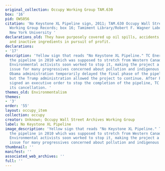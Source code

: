 ```yaml
---
original_collection: Occupy Working Group TAM.630
box: '16'
pid: OWS056
citation: 'No Keystone XL Pipeline sign, 2011; TAM.630 Occupy Wall Street Archives
  Working Group Records; box 16; Tamiment Library/Robert F. Wagner Labor Archives,
  New York University '
declarations_old: They have purposely covered up oil spills, accidents, faulty bookkeeping,
  and inactive ingredients in pursuit of profit.
declarations:
- '17'
description: 'Yellow sign that reads "No Keystone XL Pipeline." TC Energy commisoned
  the pipeline in 2010 which was supposed to stretch from Western Canada to Texas.
  Environmental activists soon worked to stop it, making the project a mainstream
  issue for many progressives concerned about pollution and indigenous rights. The
  Obama administration temporarily delayed the final phase of the pipeline in 2015,
  but the Trump administration allowed the project to continue. After President Biden
  signed an executive order to stop the completion of the pipeline, TC Energy announced
  its cancellation. '
themes_old: Environmentalism
themes:
- '3'
order: '55'
layout: occupy_item
collection: occupy
creator: Unknown; Occupy Wall Street Archives Working Group
label: No Keystone XL Pipeline
image_description: 'Yellow sign that reads "No Keystone XL Pipeline." TC Energy commisoned
  the pipeline in 2010 which was supposed to stretch from Western Canada to Texas.
  Environmental activists soon worked to stop it, making the project a mainstream
  issue for many progressives concerned about pollution and indigenous rights. '
thumbnail: ''
manifest: ''
associated_web_archives: ''
full: ''
---
```

